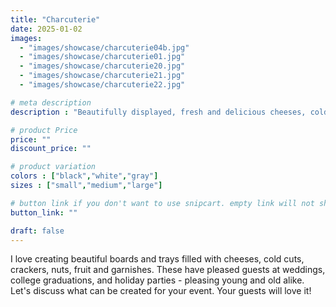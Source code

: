 ```yaml
---
title: "Charcuterie"
date: 2025-01-02
images: 
  - "images/showcase/charcuterie04b.jpg"
  - "images/showcase/charcuterie01.jpg"
  - "images/showcase/charcuterie20.jpg"
  - "images/showcase/charcuterie21.jpg"
  - "images/showcase/charcuterie22.jpg"

# meta description
description : "Beautifully displayed, fresh and delicious cheeses, cold cuts, crackers, and garnishes are offered as charcuterie boards."

# product Price
price: ""
discount_price: ""

# product variation
colors : ["black","white","gray"]
sizes : ["small","medium","large"]

# button link if you don't want to use snipcart. empty link will not show button
button_link: ""

draft: false
---
```


I love creating beautiful boards and trays filled with cheeses, cold cuts, crackers, nuts, fruit and garnishes. These have pleased guests at weddings, college graduations, and holiday parties - pleasing young and old alike. Let's discuss what can be created for your event. Your guests will love it!
